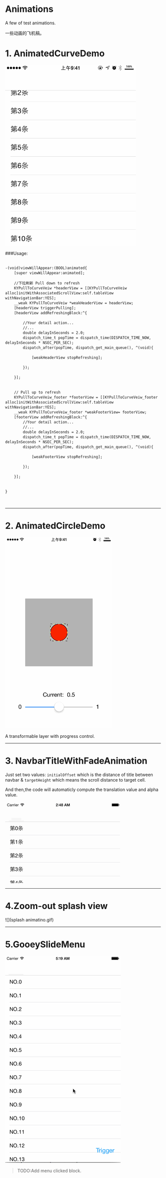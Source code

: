 # Animations

A few of test animations.

一些动画的飞机稿。

# 1. AnimatedCurveDemo


![](curverAnim_2.gif)

###Usage:

```objc

-(void)viewWillAppear:(BOOL)animated{
    [super viewWillAppear:animated];

    //下拉刷新 Pull down to refresh
    KYPullToCurveVeiw *headerView = [[KYPullToCurveVeiw alloc]initWithAssociatedScrollView:self.tableView withNavigationBar:YES];
    __weak KYPullToCurveVeiw *weakHeaderView = headerView;
    [headerView triggerPulling];
    [headerView addRefreshingBlock:^{
        
        //Your detail action...
        //...
        double delayInSeconds = 2.0;
        dispatch_time_t popTime = dispatch_time(DISPATCH_TIME_NOW, delayInSeconds * NSEC_PER_SEC);
        dispatch_after(popTime, dispatch_get_main_queue(), ^(void){
            
            [weakHeaderView stopRefreshing];
            
        });
        
    }];
    
    
    // Pull up to refresh
    KYPullToCurveVeiw_footer *footerView = [[KYPullToCurveVeiw_footer alloc]initWithAssociatedScrollView:self.tableView withNavigationBar:YES];
    __weak KYPullToCurveVeiw_footer *weakFooterView= footerView;
    [footerView addRefreshingBlock:^{
        //Your detail action...
        //...
        double delayInSeconds = 2.0;
        dispatch_time_t popTime = dispatch_time(DISPATCH_TIME_NOW, delayInSeconds * NSEC_PER_SEC);
        dispatch_after(popTime, dispatch_get_main_queue(), ^(void){
            
            [weakFooterView stopRefreshing];
            
        });
        
    }];

    
}



```

---



# 2. AnimatedCircleDemo

![](circleAnim.gif)

A transformable layer with progress control. 

---



# 3. NavbarTitleWithFadeAnimation

Just set two values: `initialOffset` which is the distance of title between navbar  & `targetHeight` which means the scroll distance to target cell. 

And then,the code will automaticly compute the translation value and alpha value.

![](NavbarTitleWithFadeAnimation.gif)

---




# 4.Zoom-out splash view

![](splash animatino.gif)

---



# 5.GooeySlideMenu
![](GooeySlideMenu.gif)

>TODO:Add menu clicked block.
